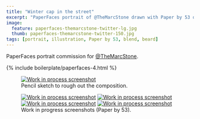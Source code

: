 ```yaml
---
title: "Winter cap in the street"
excerpt: "PaperFaces portrait of @TheMarcStone drawn with Paper by 53 on an iPad."
image: 
  feature: paperfaces-themarcstone-twitter-lg.jpg
  thumb: paperfaces-themarcstone-twitter-150.jpg
tags: [portrait, illustration, Paper by 53, blend, beard]
---
```


PaperFaces portrait commission for [@TheMarcStone](http://twitter.com/TheMarcStone).

{% include boilerplate/paperfaces-4.html %}

<figure>
	<a href="{{ site.url }}/images/paperfaces-themarcstone-process-1-lg.jpg"><img src="{{ site.url }}/images/paperfaces-themarcstone-process-1-750.jpg" alt="Work in process screenshot"></a>
	<figcaption>Pencil sketch to rough out the composition.</figcaption>
</figure>

<figure class="half">
	<a href="{{ site.url }}/images/paperfaces-themarcstone-process-2-lg.jpg"><img src="{{ site.url }}/images/paperfaces-themarcstone-process-2-600.jpg" alt="Work in process screenshot"></a>
	<a href="{{ site.url }}/images/paperfaces-themarcstone-process-3-lg.jpg"><img src="{{ site.url }}/images/paperfaces-themarcstone-process-3-600.jpg" alt="Work in process screenshot"></a>
	<a href="{{ site.url }}/images/paperfaces-themarcstone-process-4-lg.jpg"><img src="{{ site.url }}/images/paperfaces-themarcstone-process-4-600.jpg" alt="Work in process screenshot"></a>
	<a href="{{ site.url }}/images/paperfaces-themarcstone-process-5-lg.jpg"><img src="{{ site.url }}/images/paperfaces-themarcstone-process-5-600.jpg" alt="Work in process screenshot"></a>
	<figcaption>Work in progress screenshots (Paper by 53).</figcaption>
</figure>